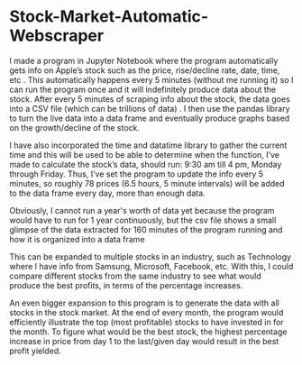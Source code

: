 # Stock-Market-Automatic-Webscraper
I made a program in Jupyter Notebook where the program automatically gets info on Apple’s stock such as the price, rise/decline rate, date, time, etc . 
This automatically happens every 5 minutes (without me running it) so I can run the program once and it will indefinitely produce data about the stock. 
After every 5 minutes of scraping info about the stock, the data goes into a CSV file (which can be trillions of data) . I then use the pandas library to turn the live data into a data frame 
and eventually produce graphs based on the growth/decline of the stock. 

I have also incorporated the time and datatime library to gather the current time and this will be used to be able to determine when the function, 
I’ve made to calculate the stock’s data, should run: 9:30 am till 4 pm, Monday through Friday. Thus, I’ve set the program to update the info every 5 minutes, 
so roughly 78 prices (6.5 hours, 5 minute intervals) will be added to the data frame every day, more than enough data. 

Obviously, I cannot run a year's worth of data yet because the program would have to run for 1 year continuously, but the csv file shows a small glimpse of the data extracted for 160 minutes of the program running and how it is organized into a data frame

This can be expanded to multiple stocks in an industry, such as Technology where I have info from Samsung, Microsoft, Facebook, etc. 
With this, I could compare different stocks from the same industry to see what would produce the best profits, in terms of the percentage increases. 

An even bigger expansion to this program is to generate the data with all stocks in the stock market. 
At the end of every month, the program would efficiently illustrate the top (most profitable) stocks to have invested in for the month. 
To figure what would be the best stock, the highest percentage increase in price from day 1 to the last/given day would result in the best profit yielded.
